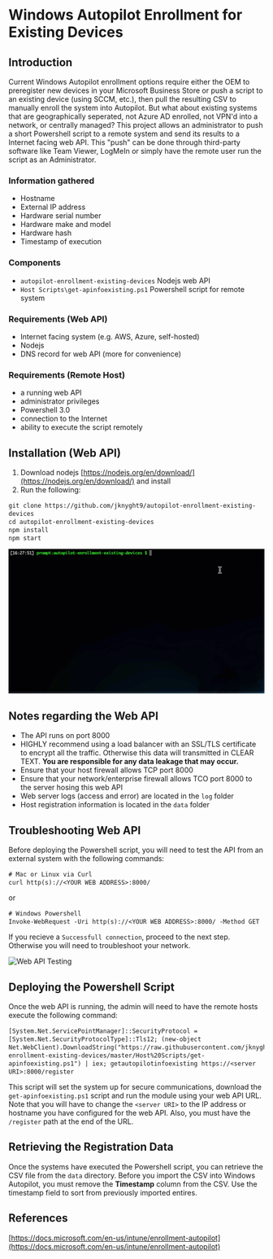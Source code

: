 # Windows Autopilot Enrollment for Existing Devices
## Introduction
Current Windows Autopilot enrollment options require either the OEM to preregister new devices in your Microsoft Business Store or push a script to an existing device (using SCCM, etc.), then pull the resulting CSV to manually enroll the system into Autopilot. But what about existing systems that are geographically seperated, not Azure AD enrolled, not VPN'd into a network, or centrally managed? This project allows an administrator to push a short Powershell script to a remote system and send its results to a Internet facing web API. This "push" can be done through third-party software like Team Viewer, LogMeIn or simply have the remote user run the script as an Administrator.

### Information gathered
- Hostname
- External IP address
- Hardware serial number
- Hardware make and model
- Hardware hash
- Timestamp of execution

### Components
- `autopilot-enrollment-existing-devices` Nodejs web API
- `Host Scripts\get-apinfoexisting.ps1` Powershell script for remote system

### Requirements (Web API)
- Internet facing system (e.g. AWS, Azure, self-hosted)
- Nodejs
- DNS record for web API (more for convenience)

### Requirements (Remote Host)
- a running web API
- administrator privileges
- Powershell 3.0
- connection to the Internet
- ability to execute the script remotely

## Installation (Web API)
1. Download nodejs [https://nodejs.org/en/download/](https://nodejs.org/en/download/) and install
2. Run the following:

```
git clone https://github.com/jknyght9/autopilot-enrollment-existing-devices
cd autopilot-enrollment-existing-devices
npm install
npm start
```

![Web API installation](./Media/installwebapi.gif)

## Notes regarding the Web API
- The API runs on port 8000
- HIGHLY recommend using a load balancer with an SSL/TLS certificate to encrypt all the traffic. Otherwise this data will transmitted in CLEAR TEXT. **You are responsible for any data leakage that may occur.**
- Ensure that your host firewall allows TCP port 8000
- Ensure that your network/enterprise firewall allows TCO port 8000 to the server hosing this web API
- Web server logs (access and error) are located in the `log` folder
- Host registration information is located in the `data` folder

## Troubleshooting Web API
Before deploying the Powershell script, you will need to test the API from an external system with the following commands:

```
# Mac or Linux via Curl
curl http(s)://<YOUR WEB ADDRESS>:8000/
```
or
```
# Windows Powershell
Invoke-WebRequest -Uri http(s)://<YOUR WEB ADDRESS>:8000/ -Method GET
```

If you recieve a `Successfull connection`, proceed to the next step. Otherwise you will need to troubleshoot your network.

![Web API Testing](./Media/apitesting.gif)

## Deploying the Powershell Script
Once the web API is running, the admin will need to have the remote hosts execute the following command:

```
[System.Net.ServicePointManager]::SecurityProtocol = [System.Net.SecurityProtocolType]::Tls12; (new-object Net.WebClient).DownloadString("https://raw.githubusercontent.com/jknyght9/autopilot-enrollment-existing-devices/master/Host%20Scripts/get-apinfoexisting.ps1") | iex; getautopilotinfoexisting https://<server URI>:8000/register
```

This script will set the system up for secure communications, download the `get-apinfoexisting.ps1` script and run the module using your web API URL. Note that you will have to change the `<server URI>` to the IP address or hostname you have configured for the web API. Also, you must have the `/register` path at the end of the URL.

## Retrieving the Registration Data
Once the systems have executed the Powershell script, you can retrieve the CSV file from the `data` directory. Before you import the CSV into Windows Autopilot, you must remove the **Timestamp** column from the CSV. Use the timestamp field to sort from previously imported entires.

## References
[https://docs.microsoft.com/en-us/intune/enrollment-autopilot](https://docs.microsoft.com/en-us/intune/enrollment-autopilot)